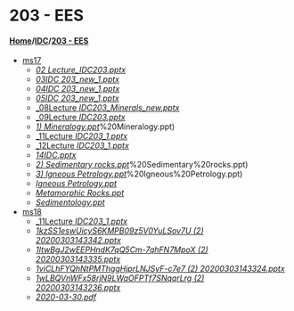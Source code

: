 # 203 - EES
#### [Home](../..)\/[IDC](..)\/[203 - EES]()
- [ms17](ms17)
    - [_02 Lecture_IDC203.pptx_](ms17/02%20Lecture_IDC203.pptx)
    - [_03IDC 203_new_1.pptx_](ms17/03IDC%20203_new_1.pptx)
    - [_04IDC 203_new_1.pptx_](ms17/04IDC%20203_new_1.pptx)
    - [_05IDC 203_new_1.pptx_](ms17/05IDC%20203_new_1.pptx)
    - [_08Lecture _IDC203_Minerals_new.pptx_](ms17/08Lecture%20_IDC203_Minerals_new.pptx)
    - [_09Lecture _IDC203.pptx_](ms17/09Lecture%20_IDC203.pptx)
    - [_1) Mineralogy.ppt_](ms17/1)%20Mineralogy.ppt)
    - [_11Lecture _IDC203_1.pptx_](ms17/11Lecture%20_IDC203_1.pptx)
    - [_12Lecture _IDC203_1.pptx_](ms17/12Lecture%20_IDC203_1.pptx)
    - [_14IDC.pptx_](ms17/14IDC.pptx)
    - [_2) Sedimentary rocks.ppt_](ms17/2)%20Sedimentary%20rocks.ppt)
    - [_3) Igneous Petrology.ppt_](ms17/3)%20Igneous%20Petrology.ppt)
    - [_Igneous Petrology.ppt_](ms17/Igneous%20Petrology.ppt)
    - [_Metamorphic Rocks.ppt_](ms17/Metamorphic%20Rocks.ppt)
    - [_Sedimentology.ppt_](ms17/Sedimentology.ppt)
- [ms18](ms18)
    - [_11Lecture _IDC203_1.pptx_](ms18/11Lecture%20_IDC203_1.pptx)
    - [_1kzSS1eswUicyS6KMPB09z5V0YuLSov7U (2) 20200303143342.pptx_](ms18/1kzSS1eswUicyS6KMPB09z5V0YuLSov7U%20(2)%2020200303143342.pptx)
    - [_1ltwBgJ2wEEPHndK7qQ5Cm-7qhFN7MpoX (2) 20200303143335.pptx_](ms18/1ltwBgJ2wEEPHndK7qQ5Cm-7qhFN7MpoX%20(2)%2020200303143335.pptx)
    - [_1viCLhFYQhNtPMThggHjprLNJSyF-c7e7 (2) 20200303143324.pptx_](ms18/1viCLhFYQhNtPMThggHjprLNJSyF-c7e7%20(2)%2020200303143324.pptx)
    - [_1wLBQVnWFx58rjN9LWaOFPTf7SNqqrLrg (2) 20200303143236.pptx_](ms18/1wLBQVnWFx58rjN9LWaOFPTf7SNqqrLrg%20(2)%2020200303143236.pptx)
    - [_2020-03-30.pdf_](ms18/2020-03-30.pdf)
